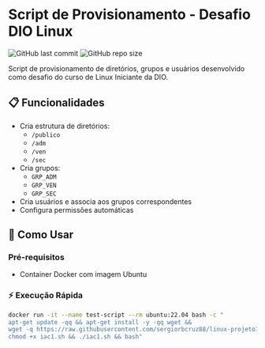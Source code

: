 # Script de Provisionamento - Desafio DIO Linux

![GitHub last commit](https://img.shields.io/github/last-commit/sergiorbcruz88/linux-projeto1-iac)
![GitHub repo size](https://img.shields.io/github/repo-size/sergiorbcruz88/linux-projeto1-iac)

Script de provisionamento de diretórios, grupos e usuários desenvolvido como desafio do curso de Linux Iniciante da DIO.

## 📋 Funcionalidades

- Cria estrutura de diretórios:
  - `/publico`
  - `/adm`
  - `/ven` 
  - `/sec`
- Cria grupos:
  - `GRP_ADM`
  - `GRP_VEN`
  - `GRP_SEC`
- Cria usuários e associa aos grupos correspondentes
- Configura permissões automáticas

## 🚀 Como Usar

### Pré-requisitos
- Container Docker com imagem Ubuntu

### ⚡ Execução Rápida
```bash
docker run -it --name test-script --rm ubuntu:22.04 bash -c "
apt-get update -qq && apt-get install -y -qq wget &&
wget -q https://raw.githubusercontent.com/sergiorbcruz88/linux-projeto1-iac/main/iac1.sh -O iac1.sh &&
chmod +x iac1.sh && ./iac1.sh && bash"
